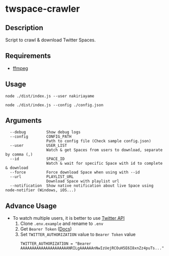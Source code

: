 # twspace-crawler

## Description

Script to crawl & download Twitter Spaces.

## Requirements

- [ffmpeg](https://www.ffmpeg.org/)

## Usage

```
node ./dist/index.js --user nakiriayame
```

```
node ./dist/index.js --config ./config.json
```

## Arguments

```
  --debug         Show debug logs
  --config        CONFIG_PATH
                  Path to config file (Check sample config.json)
  --user          USER_LIST
                  Watch & get Spaces from users to download, separate by comma (,)
  --id            SPACE_ID
                  Watch & wait for specific Space with id to complete & download
  --force         Force download Space when using with --id
  --url           PLAYLIST_URL
                  Download Space with playlist url
  --notification  Show native notification about live Space using node-notifier (Windows, iOS...)
```

## Advance Usage

- To watch multiple users, it is better to use [Twitter API](https://developer.twitter.com/en/docs/twitter-api/spaces/overview)
    1. Clone `.env.example` and rename to `.env`
    2. Get `Bearer Token` ([Docs](https://developer.twitter.com/en/docs/twitter-api/getting-started/getting-access-to-the-twitter-api))
    3. Set `TWITTER_AUTHORIZATION` value to `Bearer Token` value
       ```
       TWITTER_AUTHORIZATION = "Bearer AAAAAAAAAAAAAAAAAAAAANRILgAAAAAAnNwIzUejRCOuH5E6I8xnZz4puTs..."
       ```
